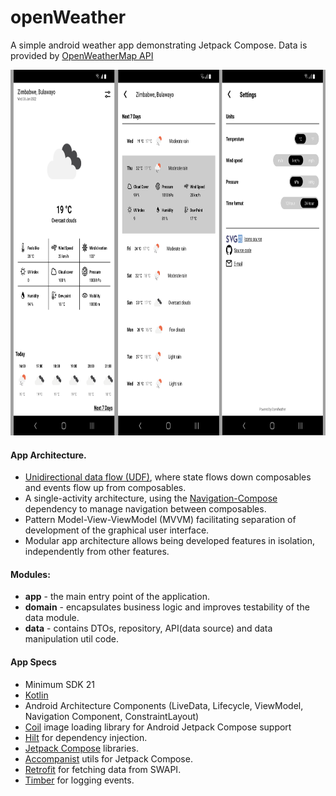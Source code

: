 # <b>openWeather</b>
A simple android weather app demonstrating Jetpack Compose. Data is provided by [OpenWeatherMap API](https://openweathermap.org/api)

<p align="center">
  <img src="/blob/openweather.png" width="842" height="585" alt="open Weather">
</p>

#### App Architecture.
* [Unidirectional data flow (UDF)](https://developer.android.com/jetpack/compose/architecture#udf), where state flows down composables and events flow up from composables.
* A single-activity architecture, using the [Navigation-Compose](https://developer.android.com/jetpack/compose/navigation) dependency to manage navigation between composables.
* Pattern Model-View-ViewModel (MVVM) facilitating separation of development of the graphical user interface.
* Modular app architecture allows being developed features in isolation, independently from other features.

#### Modules:
* <b>app</b> - the main entry point of the application.
* <b>domain</b> - encapsulates business logic and improves testability of the data module.
* <b>data</b> - contains DTOs, repository, API(data source) and data manipulation util code.

#### App Specs
* Minimum SDK 21
* [Kotlin](https://kotlinlang.org/)
* Android Architecture Components (LiveData, Lifecycle, ViewModel, Navigation Component, ConstraintLayout)
* [Coil](https://coil-kt.github.io/coil/) image loading library for Android Jetpack Compose support
* [Hilt](https://dagger.dev/hilt/) for dependency injection.
* [Jetpack Compose](https://developer.android.com/jetpack/compose) libraries.
* [Accompanist](https://github.com/google/accompanist) utils for Jetpack Compose.
* [Retrofit](https://square.github.io/retrofit) for fetching data from SWAPI.
* [Timber](https://github.com/JakeWharton/timber) for logging events.
